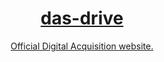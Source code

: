 <div align="center">
  <a href=https://das-drive.cyou/<img width="200" src="https://cdn.discordapp.com/icons/884155353485434890/33548bb3e5fbef6894febc25a753bb4a.png?size=4096"</a>

# das-drive
Official Digital Acquisition website.
